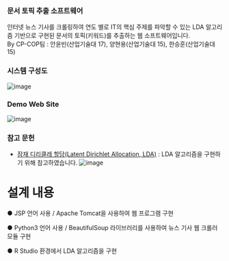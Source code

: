### 문서 토픽 추출 소프트웨어
인터넷 뉴스 기사를 크롤링하여 연도 별로 IT의 핵심 주제를 파악할 수 있는 LDA 알고리즘 기반으로 구현된 문서의 토픽(키워드)를 추출하는 웹 소프트웨어입니다.<br/>
By CP-COP팀 : 안윤빈(산업기술대 17), 양현용(산업기술대 15), 한승훈(산업기술대 15)


### 시스템 구성도
![image](https://user-images.githubusercontent.com/50897259/92837698-dbaa8780-f418-11ea-8f86-d8040e8a8653.png)


### Demo Web Site
![image](https://user-images.githubusercontent.com/50897259/92837707-de0ce180-f418-11ea-8d4d-533816e03307.png)


### 참고 문헌
* [잠재 디리클레 할당(Latent Dirichlet Allocation, LDA)](https://wikidocs.net/30708) : LDA 알고리즘을 구현하기 위해 참고하였습니다.
![image](https://user-images.githubusercontent.com/50897259/92837640-ca617b00-f418-11ea-9ea8-14833ac7ebad.png)


# 설계 내용

● JSP 언어 사용 / Apache Tomcat을 사용하여 웹 프로그램 구현

● Python3 언어 사용 / BeautifulSoup 라이브러리를 사용하여 뉴스 기사 웹 크롤러 모듈 구현

● R Studio 환경에서 LDA 알고리즘을 구현
